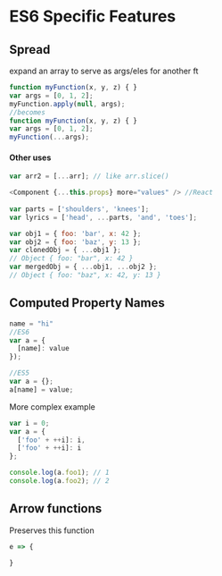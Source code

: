 # ES6 Specific Features

## Spread

expand an array to serve as args/eles for another ft 

```javascript
function myFunction(x, y, z) { }
var args = [0, 1, 2];
myFunction.apply(null, args);
//becomes
function myFunction(x, y, z) { }
var args = [0, 1, 2];
myFunction(...args);
```

#### Other uses

```javascript
var arr2 = [...arr]; // like arr.slice()

<Component {...this.props} more="values" /> //React
    
var parts = ['shoulders', 'knees']; 
var lyrics = ['head', ...parts, 'and', 'toes'];

var obj1 = { foo: 'bar', x: 42 };
var obj2 = { foo: 'baz', y: 13 };
var clonedObj = { ...obj1 };
// Object { foo: "bar", x: 42 }
var mergedObj = { ...obj1, ...obj2 };
// Object { foo: "baz", x: 42, y: 13 }
```

## Computed Property Names

```js
name = "hi"
//ES6
var a = {
  [name]: value
});

//ES5
var a = {};
a[name] = value;
```

More complex example

```js
var i = 0;
var a = {
  ['foo' + ++i]: i,
  ['foo' + ++i]: i
};

console.log(a.foo1); // 1
console.log(a.foo2); // 2
```

## Arrow functions

Preserves this function

```js
e => {

}
```

